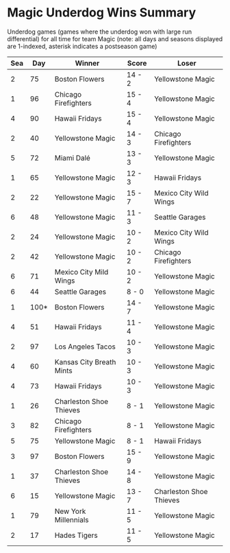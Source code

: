 # Magic Underdog Wins Summary



Underdog games (games where the underdog won with large run differential) for all time for team Magic (note: all days and seasons displayed are 1-indexed, asterisk indicates a postseason game)


| Sea | Day | Winner | Score | Loser | 
| ------ |------ |------ |------ |------ |
| 2 | 75 | Boston Flowers | 14 - 2 | Yellowstone Magic | 
| 1 | 96 | Chicago Firefighters | 15 - 4 | Yellowstone Magic | 
| 4 | 90 | Hawaii Fridays | 15 - 4 | Yellowstone Magic | 
| 2 | 40 | Yellowstone Magic | 14 - 3 | Chicago Firefighters | 
| 5 | 72 | Miami Dalé | 13 - 3 | Yellowstone Magic | 
| 1 | 65 | Yellowstone Magic | 12 - 3 | Hawaii Fridays | 
| 2 | 22 | Yellowstone Magic | 15 - 7 | Mexico City Wild Wings | 
| 6 | 48 | Yellowstone Magic | 11 - 3 | Seattle Garages | 
| 2 | 24 | Yellowstone Magic | 10 - 2 | Mexico City Wild Wings | 
| 2 | 42 | Yellowstone Magic | 10 - 2 | Chicago Firefighters | 
| 6 | 71 | Mexico City Mild Wings | 10 - 2 | Yellowstone Magic | 
| 6 | 44 | Seattle Garages | 8 - 0 | Yellowstone Magic | 
| 1 | 100* | Boston Flowers | 14 - 7 | Yellowstone Magic | 
| 4 | 51 | Hawaii Fridays | 11 - 4 | Yellowstone Magic | 
| 2 | 97 | Los Angeles Tacos | 10 - 3 | Yellowstone Magic | 
| 4 | 60 | Kansas City Breath Mints | 10 - 3 | Yellowstone Magic | 
| 4 | 73 | Hawaii Fridays | 10 - 3 | Yellowstone Magic | 
| 1 | 26 | Charleston Shoe Thieves | 8 - 1 | Yellowstone Magic | 
| 3 | 82 | Chicago Firefighters | 8 - 1 | Yellowstone Magic | 
| 5 | 75 | Yellowstone Magic | 8 - 1 | Hawaii Fridays | 
| 3 | 97 | Boston Flowers | 15 - 9 | Yellowstone Magic | 
| 1 | 37 | Charleston Shoe Thieves | 14 - 8 | Yellowstone Magic | 
| 6 | 15 | Yellowstone Magic | 13 - 7 | Charleston Shoe Thieves | 
| 1 | 79 | New York Millennials | 11 - 5 | Yellowstone Magic | 
| 2 | 17 | Hades Tigers | 11 - 5 | Yellowstone Magic | 


